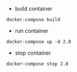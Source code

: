 - build container
```
docker-compose build
```

- run container
```
docker-compose up -d 2.8
```

- stop container
```
docker-compose stop 2.8
```
